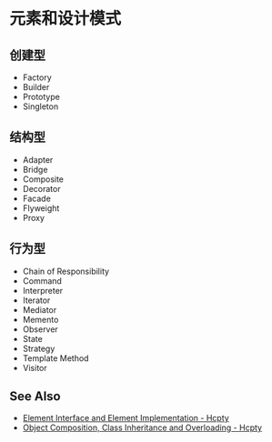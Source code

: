 # 元素和设计模式

## 创建型
- Factory
- Builder
- Prototype
- Singleton

## 结构型
- Adapter
- Bridge
- Composite
- Decorator
- Facade
- Flyweight
- Proxy

## 行为型
- Chain of Responsibility
- Command
- Interpreter
- Iterator
- Mediator
- Memento
- Observer
- State
- Strategy
- Template Method
- Visitor

## See Also
- [Element Interface and Element Implementation - Hcpty](https://github.com/Hcpty/element-interface-and-element-implementation)
- [Object Composition, Class Inheritance and Overloading - Hcpty](https://github.com/Hcpty/object-composition-class-inheritance-and-overloading)
